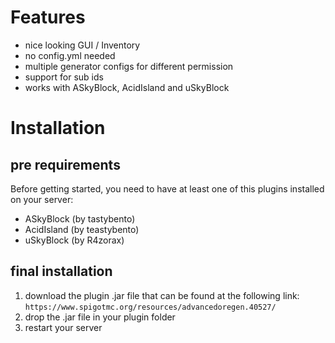 <!-- TITLE: Advanced Ore Gen -->
<!-- SUBTITLE: A simple way to change the ore generator! -->

# Features
* nice looking GUI / Inventory
* no config.yml needed
* multiple generator configs for different permission
* support for sub ids
* works with ASkyBlock, AcidIsland and uSkyBlock
# Installation

## pre requirements

Before getting started, you need to have at least one of this plugins installed on your server:
* ASkyBlock (by tastybento)
* AcidIsland (by teastybento)
* uSkyBlock (by R4zorax)

## final installation

1. download the plugin .jar file that can be found at the following link:  `https://www.spigotmc.org/resources/advancedoregen.40527/`
2. drop the .jar file in your plugin folder
3. restart your server






